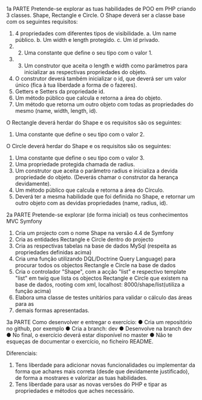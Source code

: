 1a PARTE
Pretende-se explorar as tuas habilidades de POO em PHP criando 3 classes.
Shape, Rectangle e Circle.
O Shape deverá ser a classe base com os seguintes requisitos:
1. 4 propriedades com diferentes tipos de visibilidade.
a. Um name público.
b. Um width e length protegido.
c. Um id privado.
2. 2. Uma constante que define o seu tipo com o valor 1.
3. 3. Um construtor que aceita o length e width como parâmetros para inicializar as
respectivas propriedades do objeto.
4. O construtor deverá também inicializar o id, que deverá ser um valor único (fica à tua
liberdade a forma de o fazeres).
5. Getters e Setters da propriedade id.
6. Um método público que calcula e retorna a área do objeto.
7. Um método que retorna um outro objeto com todas as propriedades do mesmo (name,
width, length, id).

O Rectangle deverá herdar do Shape e os requisitos são os seguintes:
1. Uma constante que define o seu tipo com o valor 2.

O Circle deverá herdar do Shape e os requisitos são os seguintes:
1. Uma constante que define o seu tipo com o valor 3.
2. Uma propriedade protegida chamada de radius.
3. Um construtor que aceita o parâmetro radius e inicializa a devida propriedade do objeto.
(Deverás chamar o construtor da herança devidamente).
4. Um método público que calcula e retorna a área do Círculo.
5. Deverá ter a mesma habilidade que foi definida no Shape, e retornar um outro objeto
com as devidas propriedades (name, radius, id).

2a PARTE
Pretende-se explorar (de forma inicial) os teus conhecimentos MVC Symfony
1. Cria um projecto com o nome Shape na versão 4.4 de Symfony
2. Cria as entidades Rectangle e Circle dentro do projecto
3. Cria as respectivas tabelas na base de dados MySql (respeita as propriedades definidas
acima)
4. Cria uma função utilizando DQL/Doctrine Query Language) para procurar todos os
objectos Rectangle e Circle na base de dados
5. Cria o controlador "Shape", com a acção "list" e respectivo template "list" em twig que
lista os objectos Rectangle e Circle que existem na base de dados, rooting com xml,
localhost: 8000/shape/list(utiliza a função acima)
6. Elabora uma classe de testes unitários para validar o cálculo das áreas para as
7. demais formas apresentadas.

3a PARTE
Como desenvolver e entregar o exercício:
● Cria um repositório no github, por exemplo
● Cria a branch: dev
● Desenvolve na branch dev
● No final, o exercício deverá estar disponível no master
● Não te esqueças de documentar o exercício, no ficheiro README.

Diferenciais:
1. Tens liberdade para adicionar novas funcionalidades ou implementar da forma que
achares mais correta (desde que devidamente justificado), de forma a mostrares e
valorizar as tuas habilidades.
2. Tens liberdade para usar as novas versões do PHP e tipar as propriedades e métodos
que aches necessário.